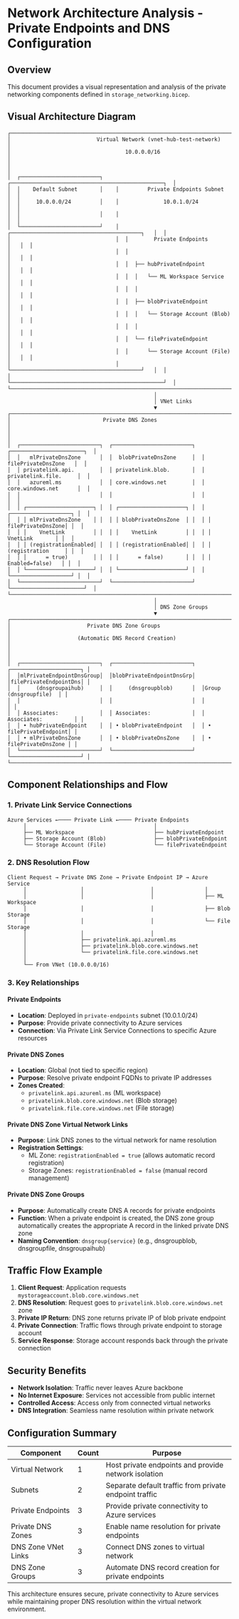 # Network Architecture Analysis - Private Endpoints and DNS Configuration

## Overview
This document provides a visual representation and analysis of the private networking components defined in `storage_networking.bicep`.

## Visual Architecture Diagram

```
┌─────────────────────────────────────────────────────────────────────────────────────┐
│                           Virtual Network (vnet-hub-test-network)                   │
│                                    10.0.0.0/16                                      │
│                                                                                     │
│  ┌─────────────────────────┐    ┌────────────────────────────────────────────────┐  │
│  │    Default Subnet       │    │         Private Endpoints Subnet               │  │
│  │     10.0.0.0/24         │    │              10.0.1.0/24                       │  │
│  │                         │    │                                                │  │
│  └─────────────────────────┘    │  ┌─────────────────────────────────────────┐   │  │
│                                 │  │        Private Endpoints                │   │  │
│                                 │  │                                         │   │  │
│                                 │  │  ├── hubPrivateEndpoint                 │   │  │
│                                 │  │  │   └── ML Workspace Service           │   │  │
│                                 │  │  │                                      │   │  │
│                                 │  │  ├── blobPrivateEndpoint                │   │  │
│                                 │  │  │   └── Storage Account (Blob)         │   │  │
│                                 │  │  │                                      │   │  │
│                                 │  │  └── filePrivateEndpoint                │   │  │
│                                 │  │      └── Storage Account (File)         │   │  │
│                                 │  └─────────────────────────────────────────┘   │  │
│                                 └────────────────────────────────────────────────┘  │
└─────────────────────────────────────────────────────────────────────────────────────┘
                                              │
                                              │ VNet Links
                                              ▼
┌───────────────────────────────────────────────────────────────────────────────────────┐
│                             Private DNS Zones                                         │
│                                                                                       │
│  ┌─────────────────────────┐  ┌─────────────────────────┐  ┌───────────────────────┐  │
│  │   mlPrivateDnsZone      │  │  blobPrivateDnsZone     │  │  filePrivateDnsZone   │  │
│  │ privatelink.api.        │  │ privatelink.blob.       │  │ privatelink.file.     │  │
│  │   azureml.ms            │  │ core.windows.net        │  │ core.windows.net      │  │
│  │                         │  │                         │  │                       │  │
│  │ ┌─────────────────────┐ │  │ ┌─────────────────────┐ │  │ ┌───────────────────┐ │  │
│  │ │ mlPrivateDnsZone    │ │  │ │ blobPrivateDnsZone  │ │  │ │ filePrivateDnsZone│ │  │
│  │ │    VnetLink         │ │  │ │    VnetLink         │ │  │ │    VnetLink       │ │  │
│  │ │ (registrationEnabled│ │  │ │ (registrationEnabled│ │  │ │ (registration     │ │  │
│  │ │      = true)        │ │  │ │      = false)       │ │  │ │  Enabled=false)   │ │  │
│  │ └─────────────────────┘ │  │ └─────────────────────┘ │  │ └───────────────────┘ │  │
│  └─────────────────────────┘  └─────────────────────────┘  └───────────────────────┘  │
└───────────────────────────────────────────────────────────────────────────────────────┘
                                              │
                                              │ DNS Zone Groups
                                              ▼
┌─────────────────────────────────────────────────────────────────────────────────────┐
│                        Private DNS Zone Groups                                      │
│                     (Automatic DNS Record Creation)                                 │
│                                                                                     │
│  ┌─────────────────────────┐  ┌─────────────────────────┐  ┌──────────────────────┐ │
│  │mlPrivateEndpointDnsGroup│  │blobPrivateEndpointDnsGrp│  │filePrivateEndpointDns│ │
│  │     (dnsgroupaihub)     │  │     (dnsgroupblob)      │  │Group (dnsgroupfile)  │ │
│  │                         │  │                         │  │                      │ │
│  │ Associates:             │  │ Associates:             │  │ Associates:          │ │
│  │ • hubPrivateEndpoint    │  │ • blobPrivateEndpoint   │  │ • filePrivateEndpoint│ │
│  │ • mlPrivateDnsZone      │  │ • blobPrivateDnsZone    │  │ • filePrivateDnsZone │ │
│  └─────────────────────────┘  └─────────────────────────┘  └──────────────────────┘ │
└─────────────────────────────────────────────────────────────────────────────────────┘
```

## Component Relationships and Flow

### 1. **Private Link Service Connections**
```
Azure Services ←──── Private Link ←──── Private Endpoints
     │                                        │
     ├── ML Workspace                         ├── hubPrivateEndpoint
     ├── Storage Account (Blob)               ├── blobPrivateEndpoint
     └── Storage Account (File)               └── filePrivateEndpoint
```

### 2. **DNS Resolution Flow**
```
Client Request → Private DNS Zone → Private Endpoint IP → Azure Service
     │                 │                     │                │
     │                 │                     │                ├── ML Workspace
     │                 │                     │                ├── Blob Storage
     │                 │                     │                └── File Storage
     │                 │                     │
     │                 ├── privatelink.api.azureml.ms
     │                 ├── privatelink.blob.core.windows.net
     │                 └── privatelink.file.core.windows.net
     │
     └── From VNet (10.0.0.0/16)
```

### 3. **Key Relationships**

#### **Private Endpoints**
- **Location**: Deployed in `private-endpoints` subnet (10.0.1.0/24)
- **Purpose**: Provide private connectivity to Azure services
- **Connection**: Via Private Link Service Connections to specific Azure resources

#### **Private DNS Zones**
- **Location**: Global (not tied to specific region)
- **Purpose**: Resolve private endpoint FQDNs to private IP addresses
- **Zones Created**:
  - `privatelink.api.azureml.ms` (ML workspace)
  - `privatelink.blob.core.windows.net` (Blob storage)
  - `privatelink.file.core.windows.net` (File storage)

#### **Private DNS Zone Virtual Network Links**
- **Purpose**: Link DNS zones to the virtual network for name resolution
- **Registration Settings**:
  - ML Zone: `registrationEnabled = true` (allows automatic record registration)
  - Storage Zones: `registrationEnabled = false` (manual record management)

#### **Private DNS Zone Groups**
- **Purpose**: Automatically create DNS A records for private endpoints
- **Function**: When a private endpoint is created, the DNS zone group automatically creates the appropriate A record in the linked private DNS zone
- **Naming Convention**: `dnsgroup{service}` (e.g., dnsgroupblob, dnsgroupfile, dnsgroupaihub)

## Traffic Flow Example

1. **Client Request**: Application requests `mystorageaccount.blob.core.windows.net`
2. **DNS Resolution**: Request goes to `privatelink.blob.core.windows.net` zone
3. **Private IP Return**: DNS zone returns private IP of blob private endpoint
4. **Private Connection**: Traffic flows through private endpoint to storage account
5. **Service Response**: Storage account responds back through the private connection

## Security Benefits

- **Network Isolation**: Traffic never leaves Azure backbone
- **No Internet Exposure**: Services not accessible from public internet
- **Controlled Access**: Access only from connected virtual networks
- **DNS Integration**: Seamless name resolution within private network

## Configuration Summary

| Component | Count | Purpose |
|-----------|-------|---------|
| Virtual Network | 1 | Host private endpoints and provide network isolation |
| Subnets | 2 | Separate default traffic from private endpoint traffic |
| Private Endpoints | 3 | Provide private connectivity to Azure services |
| Private DNS Zones | 3 | Enable name resolution for private endpoints |
| DNS Zone VNet Links | 3 | Connect DNS zones to virtual network |
| DNS Zone Groups | 3 | Automate DNS record creation for private endpoints |

This architecture ensures secure, private connectivity to Azure services while maintaining proper DNS resolution within the virtual network environment.
